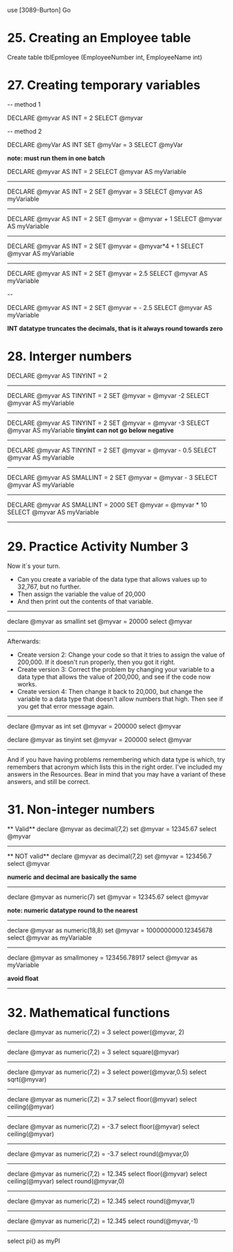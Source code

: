 use [3089-Burton]
Go

# 25. Creating an Employee table

Create table tblEpmloyee
(EmployeeNumber int, EmployeeName int)

# 27. Creating temporary variables
-- method 1

DECLARE @myvar AS INT = 2
SELECT @myvar

-- method 2

DECLARE @myVar AS INT
SET @myVar = 3
SELECT @myVar

**note: must run them in one batch**

DECLARE @myvar AS INT = 2
SELECT @myvar AS myVariable

---

DECLARE @myvar AS INT = 2
SET @myvar = 3
SELECT @myvar AS myVariable

---

DECLARE @myvar AS INT = 2
SET @myvar = @myvar + 1
SELECT @myvar AS myVariable

---

DECLARE @myvar AS INT = 2
SET @myvar = @myvar*4 + 1
SELECT @myvar AS myVariable

---

DECLARE @myvar AS INT = 2
SET @myvar = 2.5
SELECT @myvar AS myVariable

--

DECLARE @myvar AS INT = 2
SET @myvar = - 2.5
SELECT @myvar AS myVariable

**INT datatype truncates the decimals, that is it always round towards zero**


# 28. Interger numbers
DECLARE @myvar AS TINYINT = 2

---
DECLARE @myvar AS TINYINT = 2
SET @myvar = @myvar -2
SELECT @myvar AS myVariable

---
DECLARE @myvar AS TINYINT = 2
SET @myvar = @myvar -3
SELECT @myvar AS myVariable
**tinyint can not go below negative**

---
DECLARE @myvar AS TINYINT = 2
SET @myvar = @myvar - 0.5
SELECT @myvar AS myVariable

---
DECLARE @myvar AS SMALLINT = 2
SET @myvar = @myvar - 3
SELECT @myvar AS myVariable

---
DECLARE @myvar AS SMALLINT = 2000
SET @myvar = @myvar * 10
SELECT @myvar AS myVariable

---

# 29. Practice Activity Number 3

Now it´s your turn.
* Can you create a variable of the data type that allows values up to 32,767, but no further.
* Then assign the variable the value of 20,000
* And then print out the contents of that variable.

---
declare @myvar as smallint
set @myvar = 20000
select @myvar

---
Afterwards:
* Create version 2: Change your code so that it tries to assign the value of 200,000. If it doesn't run properly, then you got it right.
* Create version 3: Correct the problem by changing your variable to a data type that allows the value of 200,000, and see if the code now works.
* Create version 4: Then change it back to 20,000, but change the variable to a data type that doesn't allow numbers that high. Then see if you get that error message again.

---
declare @myvar as int
set @myvar = 200000
select @myvar

declare @myvar as tinyint
set @myvar = 200000
select @myvar

---
And if you have having problems remembering which data type is which, try remembers that acronym which lists this in the right order.
I've included my answers in the Resources. Bear in mind that you may have a variant of these answers, and still be correct.

# 31. Non-integer numbers
** Valid**
declare @myvar as decimal(7,2)
set @myvar = 12345.67
select @myvar

---
** NOT valid**
declare @myvar as decimal(7,2)
set @myvar = 123456.7
select @myvar

**numeric and decimal are basically the same**

---
declare @myvar as numeric(7)
set @myvar = 12345.67
select @myvar

**note: numeric datatype round to the nearest**

---
declare @myvar as numeric(18,8)
set @myvar = 1000000000.12345678
select @myvar as myVariable

---
declare @myvar as smallmoney = 123456.78917
select @myvar as myVariable

**avoid float**

---

# 32. Mathematical functions

declare @myvar as numeric(7,2) = 3
select power(@myvar, 2)

---
declare @myvar as numeric(7,2) = 3
select square(@myvar)

---
declare @myvar as numeric(7,2) = 3
select power(@myvar,0.5)
select sqrt(@myvar)

---
declare @myvar as numeric(7,2) = 3.7
select floor(@myvar)
select ceiling(@myvar)

---
declare @myvar as numeric(7,2) = -3.7
select floor(@myvar)
select ceiling(@myvar)

---
declare @myvar as numeric(7,2) = -3.7
select round(@myvar,0)

---
declare @myvar as numeric(7,2) = 12.345
select floor(@myvar)
select ceiling(@myvar)
select round(@myvar,0)

---
declare @myvar as numeric(7,2) = 12.345
select round(@myvar,1)

---
declare @myvar as numeric(7,2) = 12.345
select round(@myvar,-1)

---
select pi() as myPI
